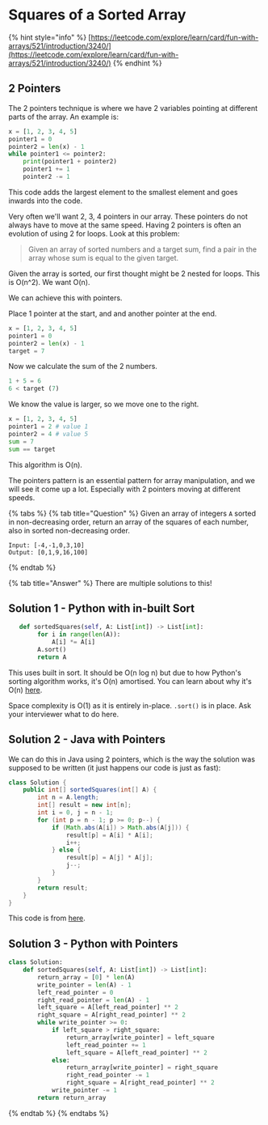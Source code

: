 # Squares of a Sorted Array

{% hint style="info" %}
[https://leetcode.com/explore/learn/card/fun-with-arrays/521/introduction/3240/](https://leetcode.com/explore/learn/card/fun-with-arrays/521/introduction/3240/)
{% endhint %}

## 2 Pointers

The 2 pointers technique is where we have 2 variables pointing at different parts of the array. An example is:

```python
x = [1, 2, 3, 4, 5]
pointer1 = 0
pointer2 = len(x) - 1
while pointer1 <= pointer2:
    print(pointer1 + pointer2)
    pointer1 += 1
    pointer2 -= 1
```

This code adds the largest element to the smallest element and goes inwards into the code.

Very often we'll want 2, 3, 4 pointers in our array. These pointers do not always have to move at the same speed. Having 2 pointers is often an evolution of using 2 for loops. Look at this problem:

> Given an array of sorted numbers and a target sum, find a pair in the array whose sum is equal to the given target.

Given the array is sorted, our first thought might be 2 nested for loops. This is O\(n^2\). We want O\(n\).

We can achieve this with pointers.

Place 1 pointer at the start, and and another pointer at the end.

```python
x = [1, 2, 3, 4, 5]
pointer1 = 0
pointer2 = len(x) - 1
target = 7
```

Now we calculate the sum of the 2 numbers.

```python
1 + 5 = 6
6 < target (7)
```

We know the value is larger, so we move one to the right.

```python
x = [1, 2, 3, 4, 5]
pointer1 = 2 # value 1
pointer2 = 4 # value 5
sum = 7
sum == target
```

This algorithm is O\(n\).

The pointers pattern is an essential pattern for array manipulation, and we will see it come up a lot. Especially with 2 pointers moving at different speeds.

{% tabs %}
{% tab title="Question" %}
Given an array of integers `A` sorted in non-decreasing order, return an array of the squares of each number, also in sorted non-decreasing order.  


```text
Input: [-4,-1,0,3,10]
Output: [0,1,9,16,100]
```
{% endtab %}

{% tab title="Answer" %}
There are multiple solutions to this!

## Solution 1 - Python with in-built Sort

```python
   def sortedSquares(self, A: List[int]) -> List[int]:
        for i in range(len(A)):
            A[i] *= A[i]
        A.sort()
        return A
```

This uses built in sort. It should be O\(n log n\) but due to how Python's sorting algorithm works, it's O\(n\) amortised. You can learn about why it's O\(n\) [here](https://skerritt.blog/timsort-the-fastest-sorting-algorithm-youve-never-heard-of/).

Space complexity is O\(1\) as it is entirely in-place. `.sort()` is in place. Ask your interviewer what to do here.

## Solution 2 - Java with Pointers

We can do this in Java using 2 pointers, which is the way the solution was supposed to be written \(it just happens our code is just as fast\):

```java
class Solution {
    public int[] sortedSquares(int[] A) {
        int n = A.length;
        int[] result = new int[n];
        int i = 0, j = n - 1;
        for (int p = n - 1; p >= 0; p--) {
            if (Math.abs(A[i]) > Math.abs(A[j])) {
                result[p] = A[i] * A[i];
                i++;
            } else {
                result[p] = A[j] * A[j];
                j--;
            }
        }
        return result;
    }
}
```

This code is from [here](https://leetcode.com/problems/squares-of-a-sorted-array/discuss/221922/Java-two-pointers-O%28N%29).

## Solution 3 - Python with Pointers

```python
class Solution:
    def sortedSquares(self, A: List[int]) -> List[int]:
        return_array = [0] * len(A)
        write_pointer = len(A) - 1
        left_read_pointer = 0
        right_read_pointer = len(A) - 1
        left_square = A[left_read_pointer] ** 2
        right_square = A[right_read_pointer] ** 2
        while write_pointer >= 0:
            if left_square > right_square:
                return_array[write_pointer] = left_square
                left_read_pointer += 1
                left_square = A[left_read_pointer] ** 2
            else:
                return_array[write_pointer] = right_square
                right_read_pointer -= 1
                right_square = A[right_read_pointer] ** 2
            write_pointer -= 1
        return return_array
```
{% endtab %}
{% endtabs %}



